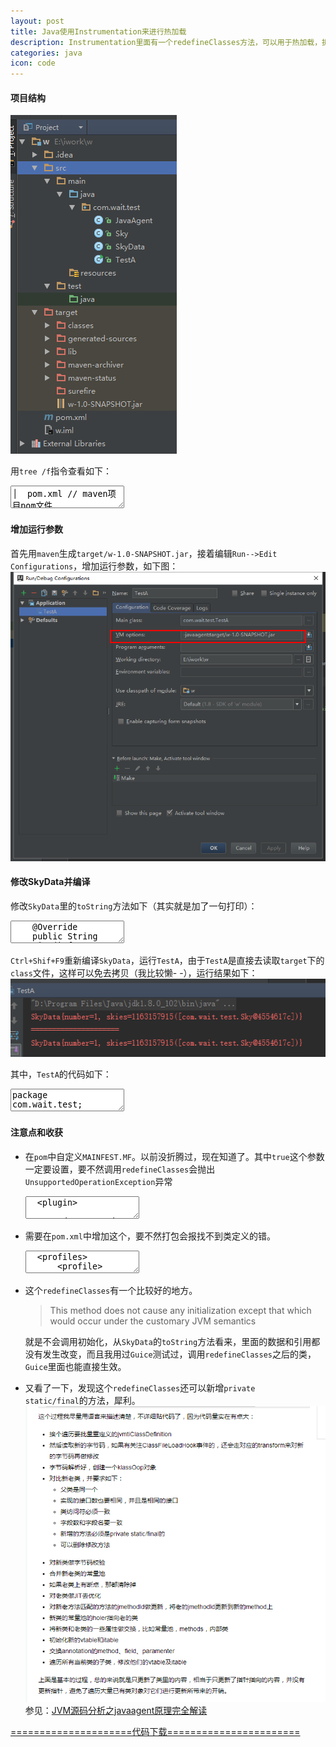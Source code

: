 ```yaml
---
layout: post
title: Java使用Instrumentation来进行热加载
description: Instrumentation里面有一个redefineClasses方法，可以用于热加载，折腾了一下
categories: java
icon: code
---
```

#### 项目结构 ####

<img src="/images/20160806/project-desc.png" alt="项目结构效果图"/>

用<code>tree /f</code>指令查看如下：

<div class="article_content">
<textarea name="dp-code" class="txt" >
│  pom.xml // maven项目pom文件
│          
├─src
│  ├─main
│  │  ├─java
│  │  │  └─com
│  │  │      └─wait
│  │  │          └─test
│  │  │                  JavaAgent.java // 用于接收Instrumentation的类
│  │  │                  Sky.java // 测试数据
│  │  │                  SkyData.java // 测试数据
│  │  │                  TestA.java // main class，执行热更，查看结果
│  │  │                  
│  │  └─resources
│  └─test
│      └─java
└─target
    │  w-1.0-SNAPSHOT.jar
    │  
    ├─classes
    │  └─com
    │      └─wait
    │          └─netty
    │                  JavaAgent.class
    │                  Sky.class
    │                  SkyData.class
    │                  TestA.class
</textarea>
</div>

#### 增加运行参数 ####
首先用<code>maven</code>生成<code>target/w-1.0-SNAPSHOT.jar</code>，接着编辑<code>Run-->Edit Configurations</code>，增加运行参数，如下图：
<img src="/images/20160806/edit-java-vm-command.png" alt="编辑java的运行参数"/>

#### 修改SkyData并编译 ####
修改<code>SkyData</code>里的<code>toString</code>方法如下（其实就是加了一句打印）：

<div class="article_content">
<textarea name="dp-code" class="java" >
    @Override
    public String toString() {
        System.err.println("=====================");
        return "SkyData{" +
                "number=" + number +
                ", skies=" + skies.hashCode() + "(" + skies + ")" +
                '}';
    }
</textarea>
</div>

<code>Ctrl+Shif+F9</code>重新编译<code>SkyData</code>，运行<code>TestA</code>，由于<code>TestA</code>是直接去读取<code>target</code>下的<code>class</code>文件，这样可以免去拷贝（我比较懒- -），运行结果如下：
<img src="/images/20160806/run-result.png" alt="运行结果"/>

其中，<code>TestA</code>的代码如下：
<div class="article_content">
<textarea name="dp-code" class="java" >
package com.wait.test;

import java.io.IOException;
import java.lang.instrument.ClassDefinition;
import java.lang.instrument.Instrumentation;
import java.lang.instrument.UnmodifiableClassException;
import java.nio.file.Files;
import java.nio.file.Paths;

/**
 * Created by wait on 2016/8/5.
 */
public class TestA {

    public static void main(String[] args) throws IOException, UnmodifiableClassException, ClassNotFoundException {
        SkyData skyData = new SkyData();
        skyData.add(); // 模拟进行了逻辑
        System.err.println(skyData);
        if (JavaAgent.getIns() != null) {
            byte[] data = Files.readAllBytes(Paths.get("E:/iwork/w/target/classes/com/wait/test/", "SkyData.class"));
            Instrumentation ins = JavaAgent.getIns();
            // 动态加载类, 只是为了测试写死, 用在真实项目的话, 可以把类名和byte数据通过socket等传进来
            ins.redefineClasses(new ClassDefinition(SkyData.class, data));
            System.err.println(skyData);
        }
    }
}
</textarea>
</div>

#### 注意点和收获 ####
* 在<code>pom</code>中自定义<code>MAINFEST.MF</code>。以前没折腾过，现在知道了。其中<code><Can-Redefine-Classes>true</Can-Redefine-Classes></code>这个参数一定要设置，要不然调用<code>redefineClasses</code>会抛出<code>UnsupportedOperationException</code>异常
    <div class="article_content">
    <textarea name="dp-code" class="xml" >
    <plugin>
        <groupId>org.apache.maven.plugins</groupId>
        <artifactId>maven-jar-plugin</artifactId>
        <version>3.0.2</version>
        <configuration>
            <archive>
                <manifest>
                    <mainClass>com.wait.test.TestA</mainClass>
                </manifest>
                <manifestEntries>
                    <Premain-Class>com.wait.test.JavaAgent</Premain-Class>
                    <Agent-Class>com.wait.test.JavaAgent</Agent-Class>
                    <Can-Redefine-Classes>true</Can-Redefine-Classes>
                    <Can-Retransform-Classes>true</Can-Retransform-Classes>
                    <Boot-Class-Path>w-1.0-SNAPSHOT.jar</Boot-Class-Path>
                </manifestEntries>
            </archive>
        </configuration>
    </plugin>
    </textarea>
    </div>

* 需要在<code>pom.xml</code>中增加这个，要不然打包会报找不到类定义的错。
    <div class="article_content">
    <textarea name="dp-code" class="xml" >
    <profiles>
        <profile>
            <id>windows_profile</id>
            <activation>
                <os>
                    <family>Windows</family>
                </os>
            </activation>
            <dependencies>
                <dependency>
                    <groupId>com.sun</groupId>
                    <artifactId>tools</artifactId>
                    <version>1.8</version>
                    <scope>system</scope>
                    <systemPath>${java.home}/../lib/tools.jar</systemPath>
                </dependency>
            </dependencies>
        </profile>
    </profiles>
    </textarea>
    </div>

* 这个<code>redefineClasses</code>有一个比较好的地方。

    > This method does not cause any initialization except that which would occur under the customary JVM semantics

    就是不会调用初始化，从<code>SkyData</code>的<code>toString</code>方法看来，里面的数据和引用都没有发生改变，而且我用过<code>Guice</code>测试过，调用<code>redefineClasses</code>之后的类，<code>Guice</code>里面也能直接生效。

* 又看了一下，发现这个<code>redefineClasses</code>还可以新增<code>private static/final</code>的方法，犀利。
    <img src="/images/20160806/redefine-method-desc.png" alt="redefineClasses方法的功能"/>
    参见：[JVM源码分析之javaagent原理完全解读](http://www.infoq.com/cn/articles/javaagent-illustrated)


[=====================代码下载=======================](/files/20160806/java-instrumentation-demo.zip)